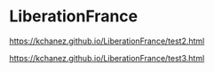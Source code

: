 # LiberationFrance

https://kchanez.github.io/LiberationFrance/test2.html

https://kchanez.github.io/LiberationFrance/test3.html